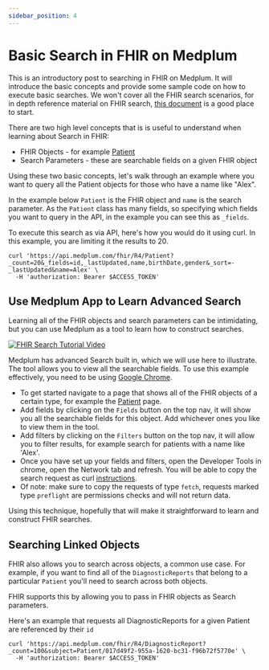 ```yaml
---
sidebar_position: 4
---
```


# Basic Search in FHIR on Medplum

This is an introductory post to searching in FHIR on Medplum. It will introduce the basic concepts and provide some sample code on how to execute basic searches. We won't cover all the FHIR search scenarios, for in depth reference material on FHIR search, [this document](https://www.hl7.org/fhir/search.html) is a good place to start.

There are two high level concepts that is is useful to understand when learning about Search in FHIR:

- FHIR Objects - for example [Patient](https://www.hl7.org/fhir/patient.html)
- Search Parameters - these are searchable fields on a given FHIR object

Using these two basic concepts, let's walk through an example where you want to query all the Patient objects for those who have a name like "Alex".

In the example below `Patient` is the FHIR object and `name` is the search parameter. As the `Patient` class has many fields, so specifying which fields you want to query in the API, in the example you can see this as `_fields`.

To execute this search as via API, here's how you would do it using curl. In this example, you are limiting it the results to 20.

```curl
curl 'https://api.medplum.com/fhir/R4/Patient?_count=20&_fields=id,_lastUpdated,name,birthDate,gender&_sort=-_lastUpdated&name=Alex' \
  -H 'authorization: Bearer $ACCESS_TOKEN'
```

## Use Medplum App to Learn Advanced Search

Learning all of the FHIR objects and search parameters can be intimidating, but you can use Medplum as a tool to learn how to construct searches.

[![FHIR Search Tutorial Video](https://img.youtube.com/vi/0aneLa_S-PY/0.jpg)](https://www.youtube.com/watch?v=0aneLa_S-PY)

Medplum has advanced Search built in, which we will use here to illustrate. The tool allows you to view all the searchable fields. To use this example effectively, you need to be using [Google Chrome](https://www.google.com/chrome/).

- To get started navigate to a page that shows all of the FHIR objects of a certain type, for example the [Patient](https://app.medplum.com/Patient) page.
- Add fields by clicking on the `Fields` button on the top nav, it will show you all the searchable fields for this object. Add whichever ones you like to view them in the tool.
- Add filters by clicking on the `Filters` button on the top nav, it will allow you to filter results, for example search for patients with a name like 'Alex'.
- Once you have set up your fields and filters, open the Developer Tools in chrome, open the Network tab and refresh. You will be able to copy the search request as curl [instructions](https://everything.curl.dev/usingcurl/copyas).
- Of note: make sure to copy the requests of type `fetch`, requests marked type `preflight` are permissions checks and will not return data.

Using this technique, hopefully that will make it straightforward to learn and construct FHIR searches.

## Searching Linked Objects

FHIR also allows you to search across objects, a common use case. For example, if you want to find all of the `DiagnosticReports` that belong to a particular `Patient` you'll need to search across both objects.

FHIR supports this by allowing you to pass in FHIR objects as Search parameters.

Here's an example that requests all DiagnosticReports for a given Patient are referenced by their `id`

```curl
curl 'https://api.medplum.com/fhir/R4/DiagnosticReport?_count=100&subject=Patient/017d49f2-955a-1620-bc31-f96b72f5770e' \
  -H 'authorization: Bearer $ACCESS_TOKEN'
```

